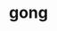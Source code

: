 ---
category: 4-letters
denotation: null
name: gong
reference_link: https://www.etymonline.com/word/gong
root_language: null
root_name: null
title: gong
type: free
word_sums:
- respelling: gong
  sum: 'Gong + '
---